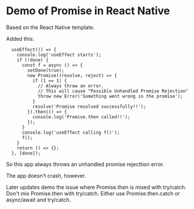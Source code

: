 # Demo of Promise in React Native

Based on the React Native template.

Added this:

```
  useEffect(() => {
    console.log('useEffect starts');
    if (!done) {
      const f = async () => {
        setDone(true);
        new Promise((resolve, reject) => {
          if (1 == 1) {
            // Always throw an error.
            // This will cause "Possible Unhandled Promise Rejection"
            throw new Error('Something went wrong in the promise');
          }
          resolve('Promise resolved successfully!!');
        }).then(() => {
          console.log('Promise.then called!!');
        });
      }
      console.log('useEffect calling f()');
      f();
    }
    return () => {};
  }, [done]);
```

So this app always throws an unhandled promise rejecttion error.

The app doesn't crash, however.

Later updates demo the issue where Promise.then is mixed with try/catch. Don't mix Promise.then with try/catch. Either use Promise.then.catch or async/await and try/catch.